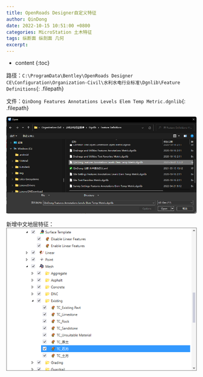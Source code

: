 ```yaml
---
title: OpenRoads Designer自定义特征
author: QinDong
date: 2022-10-15 10:51:00 +0800
categories: MicroStation 土木特征
tags: 纵断面 纵剖面 几何
excerpt: 
---
```

* content
{:toc}

路径：`C:\ProgramData\Bentley\OpenRoads Designer CE\Configuration\Organization-Civil\水利水电行业标准\Dgnlib\Feature Definitions`{: .filepath}

文件：`QinDong Features Annotations Levels Elem Temp Metric.dgnlib`{: .filepath}

![](/img/2022/2022-10-15-16-10-23.png)

新增中文地层特征：
![](/img/2022/2022-10-15-16-17-59.png)